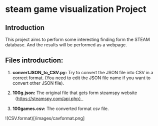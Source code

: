 # steam game visualization Project

## Introduction
This project aims to perform some interesting finding form the STEAM database. And the results will be performed as a webpage.


## Files introduction:
1. **convertJSON_to_CSV.py:**
Try to convert the JSON file into CSV in a correct format. (You need to edit the JSON file name if you want to convert other JSON file).

2. **100g.json:**
The original file that gets form steamspy website（https://steamspy.com/api.php）

3. **100games.csv:** 
The converted format csv file.

!(CSV.format)[/images/cavformat.png]
